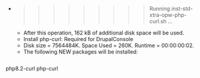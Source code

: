 * >>>>>>>>> Running inst-std-xtra-opw-php-curl.sh ...
  * After this operation, 162 kB of additional disk space will be used.
  * Install php-curl: Required for DrupalConsole
  * Disk size = 7564484K. Space Used = 260K. Runtime = 00:00:00:02.
  * The following NEW packages will be installed:
  ```bash
php8.2-curl php-curl
  ```
